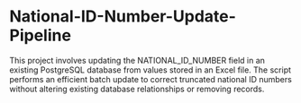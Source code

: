 # National-ID-Number-Update-Pipeline
This project involves updating the NATIONAL_ID_NUMBER field in an existing PostgreSQL database from values stored in an Excel file. The script performs an efficient batch update to correct truncated national ID numbers without altering existing database relationships or removing records.
